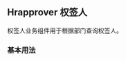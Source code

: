 <div class="demo-header">
<p class="overviewicon">
  <span class="wapi-business-hrapprover"/>
</p>

## Hrapprover 权签人

<nova-uxlink widget-name="Hrapprover"></nova-uxlink>

权签人业务组件用于根据部门查询权签人。
</div>

### 基本用法

<nova-demo-view link="hrapprover/basic-usage"></nova-demo-view>

<br>

<nova-attributes link="hrapprover"></nova-attributes>
